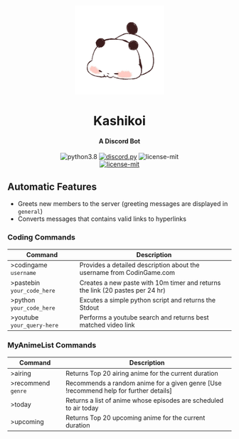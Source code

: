 <div align=center>

<img src="kashikoi.png" width="200">

  # Kashikoi
  #### A Discord Bot
  
  <img src="https://img.shields.io/badge/PYTHON-3.8-7892d6?style=for-the-badge" alt="python3.8">
  <a href="https://github.com/Rapptz/discord.py"><img src="https://img.shields.io/badge/DISCORD-PY-7892d6?style=for-the-badge" alt="discord.py"></a>
  <img src="https://img.shields.io/badge/LICENSE-MIT-7892d6?style=for-the-badge" alt="license-mit">

</div>

<div align=center>
  <a href="https://discordapp.com/oauth2/authorize?client_id=731521524116488275&scope=bot&permissions=261120">
    <img src="https://img.shields.io/badge/Kashikoi-Add%20me%20to%20your%20server-f29d41?style=for-the-badge" alt="license-mit">
  </a>
</div>



## Automatic Features

* Greets new members to the server (greeting messages are displayed in `general`)
* Converts messages that contains valid links to hyperlinks


### Coding Commands

Command | Description
-------- | -----------
\>codingame `username` | Provides a detailed description about the username from CodinGame.com
\>pastebin `your_code_here` | Creates a new paste with 10m timer and returns the link (20 pastes per 24 hr)
\>python `your_code_here` | Excutes a simple python script and returns the Stdout
\>youtube `your_query-here` | Performs a youtube search and returns best matched video link


### MyAnimeList Commands

Command | Description
-------- | -----------
\>airing | Returns Top 20 airing anime for the current duration
\>recommend `genre` | Recommends a random anime for a given genre [Use !recommend help for further details]
\>today | Returns a list of anime whose episodes are scheduled to air today
\>upcoming | Returns Top 20 upcoming anime for the current duration
